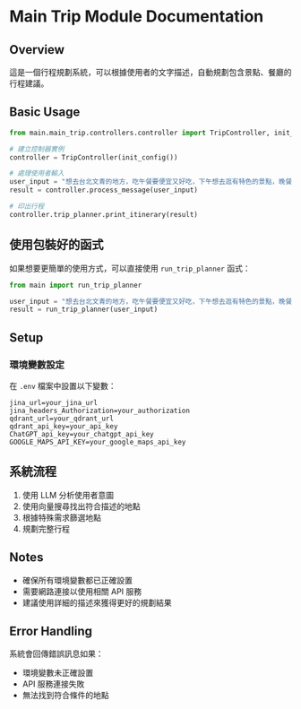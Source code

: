 # Main Trip Module Documentation

## Overview
這是一個行程規劃系統，可以根據使用者的文字描述，自動規劃包含景點、餐廳的行程建議。

## Basic Usage

```python
from main.main_trip.controllers.controller import TripController, init_config

# 建立控制器實例
controller = TripController(init_config())

# 處理使用者輸入
user_input = "想去台北文青的地方，吃午餐要便宜又好吃，下午想去逛有特色的景點，晚餐要可以跟朋友聚餐"
result = controller.process_message(user_input)

# 印出行程
controller.trip_planner.print_itinerary(result)
```

## 使用包裝好的函式
如果想要更簡單的使用方式，可以直接使用 `run_trip_planner` 函式：

```python
from main import run_trip_planner

user_input = "想去台北文青的地方，吃午餐要便宜又好吃，下午想去逛有特色的景點，晚餐要可以跟朋友聚餐"
result = run_trip_planner(user_input)
```

## Setup

### 環境變數設定
在 `.env` 檔案中設置以下變數：
```env
jina_url=your_jina_url
jina_headers_Authorization=your_authorization
qdrant_url=your_qdrant_url
qdrant_api_key=your_api_key
ChatGPT_api_key=your_chatgpt_api_key
GOOGLE_MAPS_API_KEY=your_google_maps_api_key
```

## 系統流程
1. 使用 LLM 分析使用者意圖
2. 使用向量搜尋找出符合描述的地點
3. 根據特殊需求篩選地點
4. 規劃完整行程

## Notes
- 確保所有環境變數都已正確設置
- 需要網路連接以使用相關 API 服務
- 建議使用詳細的描述來獲得更好的規劃結果

## Error Handling
系統會回傳錯誤訊息如果：
- 環境變數未正確設置
- API 服務連接失敗
- 無法找到符合條件的地點